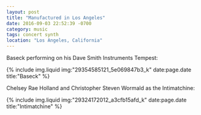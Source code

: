 ```yaml
---
layout: post
title: "Manufactured in Los Angeles"
date: 2016-09-03 22:52:39 -0700
category: music
tags: concert synth
location: "Los Angeles, California"
---
```


Baseck performing on his Dave Smith Instruments Tempest:

{% include img.liquid img:"29354585121_5e069847b3_k" date:page.date title:"Baseck" %}

Chelsey Rae Holland and Christopher Steven Wormald as the Intimatchine:

{% include img.liquid img:"29324172012_a3cfb15afd_k" date:page.date title:"Intimatchine" %}
